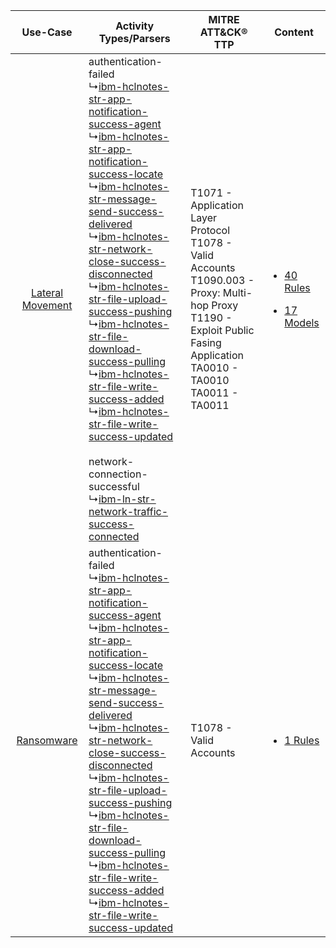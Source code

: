 |    Use-Case    | Activity Types/Parsers    | MITRE ATT&CK® TTP    | Content    |
|:----:| ---- | ---- | ---- |
| [Lateral Movement](../../../UseCases/uc_lateral_movement.md) |  authentication-failed<br> ↳[ibm-hclnotes-str-app-notification-success-agent](Ps/pC_ibmhclnotesstrappnotificationsuccessagent.md)<br> ↳[ibm-hclnotes-str-app-notification-success-locate](Ps/pC_ibmhclnotesstrappnotificationsuccesslocate.md)<br> ↳[ibm-hclnotes-str-message-send-success-delivered](Ps/pC_ibmhclnotesstrmessagesendsuccessdelivered.md)<br> ↳[ibm-hclnotes-str-network-close-success-disconnected](Ps/pC_ibmhclnotesstrnetworkclosesuccessdisconnected.md)<br> ↳[ibm-hclnotes-str-file-upload-success-pushing](Ps/pC_ibmhclnotesstrfileuploadsuccesspushing.md)<br> ↳[ibm-hclnotes-str-file-download-success-pulling](Ps/pC_ibmhclnotesstrfiledownloadsuccesspulling.md)<br> ↳[ibm-hclnotes-str-file-write-success-added](Ps/pC_ibmhclnotesstrfilewritesuccessadded.md)<br> ↳[ibm-hclnotes-str-file-write-success-updated](Ps/pC_ibmhclnotesstrfilewritesuccessupdated.md)<br><br> network-connection-successful<br> ↳[ibm-ln-str-network-traffic-success-connected](Ps/pC_ibmlnstrnetworktrafficsuccessconnected.md)<br> | T1071 - Application Layer Protocol<br>T1078 - Valid Accounts<br>T1090.003 - Proxy: Multi-hop Proxy<br>T1190 - Exploit Public Fasing Application<br>TA0010 - TA0010<br>TA0011 - TA0011<br> | [<ul><li>40 Rules</li></ul><ul><li>17 Models</li></ul>](RM/r_m_ibm_hcl_notes_Lateral_Movement.md) |
|       [Ransomware](../../../UseCases/uc_ransomware.md)       |  authentication-failed<br> ↳[ibm-hclnotes-str-app-notification-success-agent](Ps/pC_ibmhclnotesstrappnotificationsuccessagent.md)<br> ↳[ibm-hclnotes-str-app-notification-success-locate](Ps/pC_ibmhclnotesstrappnotificationsuccesslocate.md)<br> ↳[ibm-hclnotes-str-message-send-success-delivered](Ps/pC_ibmhclnotesstrmessagesendsuccessdelivered.md)<br> ↳[ibm-hclnotes-str-network-close-success-disconnected](Ps/pC_ibmhclnotesstrnetworkclosesuccessdisconnected.md)<br> ↳[ibm-hclnotes-str-file-upload-success-pushing](Ps/pC_ibmhclnotesstrfileuploadsuccesspushing.md)<br> ↳[ibm-hclnotes-str-file-download-success-pulling](Ps/pC_ibmhclnotesstrfiledownloadsuccesspulling.md)<br> ↳[ibm-hclnotes-str-file-write-success-added](Ps/pC_ibmhclnotesstrfilewritesuccessadded.md)<br> ↳[ibm-hclnotes-str-file-write-success-updated](Ps/pC_ibmhclnotesstrfilewritesuccessupdated.md)<br>    | T1078 - Valid Accounts<br>    | [<ul><li>1 Rules</li></ul>](RM/r_m_ibm_hcl_notes_Ransomware.md)    |